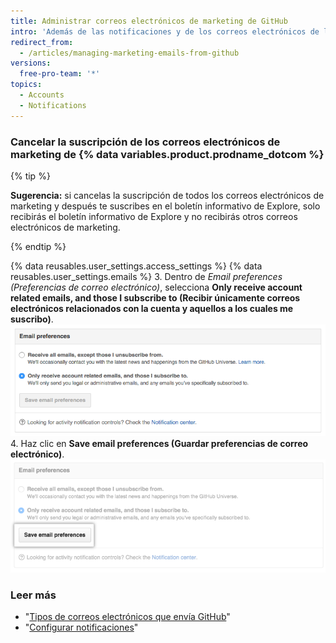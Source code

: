 ```yaml
---
title: Administrar correos electrónicos de marketing de GitHub
intro: 'Además de las notificaciones y de los correos electrónicos de la cuenta, {% data variables.product.prodname_dotcom %} ocasionalmente envía correos electrónicos de marketing con novedades e información sobre nuestros productos. Si cancelas la suscripción de los correos electrónicos de marketing existentes, no se te incluirá en las futuras campañas excepto que cambies tus configuraciones de correo electrónico {% data variables.product.prodname_dotcom %}.'
redirect_from:
  - /articles/managing-marketing-emails-from-github
versions:
  free-pro-team: '*'
topics:
  - Accounts
  - Notifications
---
```


### Cancelar la suscripción de los correos electrónicos de marketing de {% data variables.product.prodname_dotcom %}

{% tip %}

**Sugerencia:** si cancelas la suscripción de todos los correos electrónicos de marketing y después te suscribes en el boletín informativo de Explore, solo recibirás el boletín informativo de Explore y no recibirás otros correos electrónicos de marketing.

{% endtip %}

{% data reusables.user_settings.access_settings %}
{% data reusables.user_settings.emails %}
3. Dentro de *Email preferences (Preferencias de correo electrónico)*, selecciona **Only receive account related emails, and those I subscribe to (Recibir únicamente correos electrónicos relacionados con la cuenta y aquellos a los cuales me suscribo)**. ![Captura de pantalla de la cancelación de la suscripción de un correo electrónico de marketing](/assets/images/help/notifications/email_preferences.png)
4. Haz clic en **Save email preferences (Guardar preferencias de correo electrónico)**. ![Botón para guardar las preferencias de correo electrónico](/assets/images/help/notifications/save_email_preferences.png)

### Leer más

- "[Tipos de correos electrónicos que envía GitHub](/articles/types-of-emails-github-sends)"
- "[Configurar notificaciones](/github/managing-subscriptions-and-notifications-on-github/configuring-notifications)"
